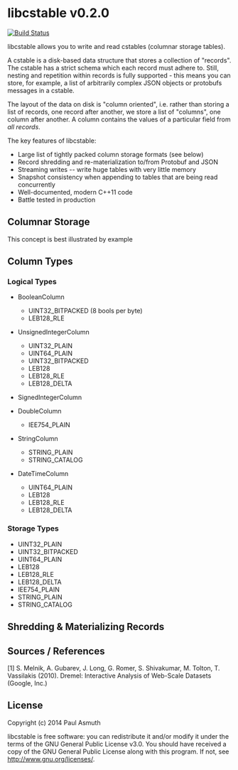 libcstable v0.2.0
=================

[![Build Status](https://travis-ci.org/zscale/libcstable.svg?branch=master)](https://travis-ci.org/zscale/libcstable)

libcstable allows you to write and read cstables (columnar storage tables).

A cstable is a disk-based data structure that stores a collection of "records".
The cstable has a strict schema which each record must adhere to. Still, nesting
and repetition within records is fully supported - this means you can store,
for example, a list of arbitrarily complex JSON objects or protobufs messages
  in a cstable.

The layout of the data on disk is "column oriented", i.e. rather than storing
a list of records, one record after another, we store a list of "columns", one
column after another. A column contains the values of a particular field from
_all records_.

The key features of libcstable:

  - Large list of tightly packed column storage formats (see below)
  - Record shredding and re-materialization to/from Protobuf and JSON
  - Streaming writes -- write huge tables with very little memory
  - Snapshot consistency when appending to tables that are being read concurrently
  - Well-documented, modern C++11 code
  - Battle tested in production

Columnar Storage
----------------

This concept is best illustrated by example


Column Types
-----------

### Logical Types

  - BooleanColumn
    - UINT32_BITPACKED (8 bools per byte)
    - LEB128_RLE

  - UnsignedIntegerColumn
    - UINT32_PLAIN
    - UINT64_PLAIN
    - UINT32_BITPACKED
    - LEB128
    - LEB128_RLE
    - LEB128_DELTA

  - SignedIntegerColumn

  - DoubleColumn
    - IEE754_PLAIN

  - StringColumn
    - STRING_PLAIN
    - STRING_CATALOG

  - DateTimeColumn
    - UINT64_PLAIN
    - LEB128
    - LEB128_RLE
    - LEB128_DELTA

### Storage Types

  - UINT32_PLAIN
  - UINT32_BITPACKED
  - UINT64_PLAIN
  - LEB128
  - LEB128_RLE
  - LEB128_DELTA
  - IEE754_PLAIN
  - STRING_PLAIN
  - STRING_CATALOG


Shredding & Materializing Records
---------------------------------


Sources / References
--------------------

[1] S. Melnik, A. Gubarev, J. Long, G. Romer, S. Shivakumar, M. Tolton, T. Vassilakis (2010). Dremel: Interactive Analysis of Web-Scale Datasets (Google, Inc.)



License
-------

Copyright (c) 2014 Paul Asmuth

libcstable is free software: you can redistribute it and/or modify it under
the terms of the GNU General Public License v3.0. You should have received a
copy of the GNU General Public License along with this program. If not, see
<http://www.gnu.org/licenses/>.
